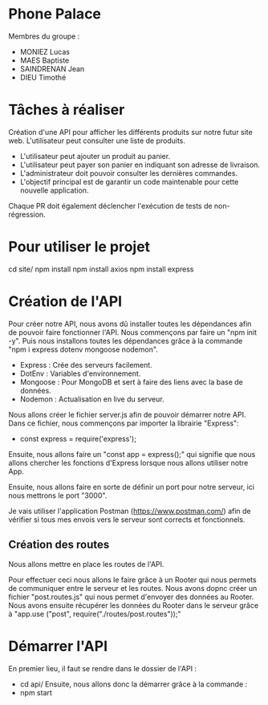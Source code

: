 # Phone Palace
Membres du groupe :

- MONIEZ Lucas
- MAES Baptiste
- SAINDRENAN Jean
- DIEU Timothé

# Tâches à réaliser
Création d'une API pour afficher les différents produits sur notre futur site web.
L'utilisateur peut consulter une liste de produits.

- L'utilisateur peut ajouter un produit au panier.
- L'utilisateur peut payer son panier en indiquant son adresse de livraison.
- L'administrateur doit pouvoir consulter les dernières commandes.
- L'objectif principal est de garantir un code maintenable pour cette nouvelle application. 

Chaque PR doit également déclencher l'exécution de tests de non-régression.

# Pour utiliser le projet

cd site/
npm install
npm install axios
npm install express

# Création de l'API
Pour créer notre API, nous avons dû installer toutes les dépendances afin de pouvoir faire fonctionner l'API.
Nous commençons par faire un "npm init -y".
Puis nous installons toutes les dépendances grâce à la commande "npm i express dotenv mongoose nodemon".

- Express : Crée des serveurs facilement.
- DotEnv : Variables d'environnement.
- Mongoose : Pour MongoDB et sert à faire des liens avec la base de données.
- Nodemon : Actualisation en live du serveur.

Nous allons créer le fichier server.js afin de pouvoir démarrer notre API.
Dans ce fichier, nous commençons par importer la librairie "Express":

- const express = require('express');

Ensuite, nous allons faire un "const app = express();" qui signifie que nous allons chercher les fonctions d'Express lorsque nous allons utiliser notre App.

Ensuite, nous allons faire en sorte de définir un port pour notre serveur, ici nous mettrons le port "3000".

Je vais utiliser l'application Postman (https://www.postman.com/) afin de vérifier si tous mes envois vers le serveur sont corrects et fonctionnels.

## Création des routes

Nous allons mettre en place les routes de l'API.

Pour effectuer ceci nous allons le faire grâce à un Rooter qui nous permets de communiquer entre le serveur et les routes.
Nous avons dopnc créer un fichier "post.routes.js" qui nous permet d'envoyer des données au Rooter.
Nous avons ensuite récupérer les données du Rooter dans le serveur grâce à "app.use ("post", require("./routes/post.routes"));"

# Démarrer l'API
En premier lieu, il faut se rendre dans le dossier de l'API :
- cd api/
Ensuite, nous allons donc la démarrer grâce à la commande :
- npm start